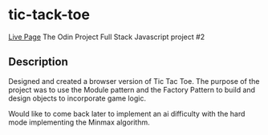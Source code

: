 # tic-tack-toe #

[Live Page](https://blee752.github.io/tic-tack-toe/index.html)
The Odin Project Full Stack Javascript project #2
## Description ## 

Designed and created a browser version of Tic Tac Toe. The purpose of the project was to use the Module pattern and the Factory Pattern to build and design objects to incorporate game logic. 

Would like to come back later to implement an ai difficulty with the hard mode implementing the Minmax algorithm. 